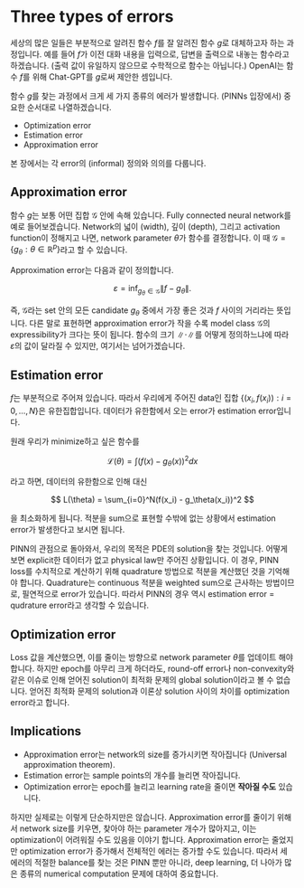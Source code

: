 # Three types of errors
세상의 많은 일들은 부분적으로 알려진 함수 $f$를 잘 알려진 함수 $g$로 대체하고자 하는 과정입니다.
예를 들어 $f$가 이전 대화 내용을 입력으로, 답변을 출력으로 내놓는 함수라고 하겠습니다.
(출력 값이 유일하지 않으므로 수학적으로 함수는 아닙니다.)
OpenAI는 함수 $f$를 위해 Chat-GPT를 $g$로써 제안한 셈입니다.

함수 $g$를 찾는 과정에서 크게 세 가지 종류의 에러가 발생합니다.
(PINNs 입장에서) 중요한 순서대로 나열하겠습니다.

- Optimization error
- Estimation error
- Approximation error

본 장에서는 각 error의 (informal) 정의와 의의를 다룹니다.

## Approximation error
함수 $g$는 보통 어떤 집합 $\mathcal{G}$ 안에 속해 있습니다.
Fully connected neural network를 예로 들어보겠습니다.
Network의 넓이 (width), 깊이 (depth), 그리고 activation function이 정해지고 나면, network parameter $\theta$가 함수를 결정합니다.
이 때 $\mathcal{G} = \{g_\theta: \theta\in \mathbb{R}^p\}$라고 할 수 있습니다.

Approximation error는 다음과 같이 정의합니다.

$$
\varepsilon = \inf_{g_\theta \in \mathcal{G}}\| f - g_\theta\|.
$$

즉, $\mathcal{G}$라는 set 안의 모든 candidate $g_\theta$ 중에서 가장 좋은 것과 $f$ 사이의 거리라는 뜻입니다.
다른 말로 표현하면 approximation error가 작을 수록 model class $\mathcal{G}$의 expressibility가 크다는 뜻이 됩니다.
함수의 크기 $\| \cdot \|$를 어떻게 정의하느냐에 따라 $\varepsilon$의 값이 달라질 수 있지만, 여기서는 넘어가겠습니다.


## Estimation error
$f$는 부분적으로 주어져 있습니다.
따라서 우리에게 주어진 data인 집합 $\{(x_i, f(x_i)): i=0, \dots, N\}$은 유한집합입니다.
데이터가 유한함에서 오는 error가 estimation error입니다.

원래 우리가 minimize하고 싶은 함수를

$$
    \mathcal{L}(\theta) = \int (f(x) - g_\theta(x))^2dx
$$

라고 하면, 데이터의 유한함으로 인해 대신

$$
    L(\theta) = \sum_{i=0}^N(f(x_i) - g_\theta(x_i))^2
$$

을 최소화하게 됩니다.
적분을 sum으로 표현할 수밖에 없는 상황에서 estimation error가 발생한다고 보시면 됩니다.

PINN의 관점으로 돌아와서, 우리의 목적은 PDE의 solution을 찾는 것입니다.
어떻게 보면 explicit한 데이터가 없고 physical law만 주어진 상황입니다.
이 경우, PINN loss를 수치적으로 계산하기 위해 quadrature 방법으로 적분을 계산했던 것을 기억해야 합니다.
Quadrature는 continuous 적분을 weighted sum으로 근사하는 방법이므로, 필연적으로 error가 있습니다.
따라서 PINN의 경우 역시 estimation error = qudrature error라고 생각할 수 있습니다.


## Optimization error
Loss 값을 계산했으면, 이를 줄이는 방향으로 network parameter $\theta$를 업데이트 해야 합니다.
하지만 epoch를 아무리 크게 하더라도, round-off error나 non-convexity와 같은 이슈로 인해 얻어진 solution이 최적화 문제의 global solution이라고 볼 수 없습니다.
얻어진 최적화 문제의 solution과 이론상 solution 사이의 차이를 optimization error라고 합니다.


## Implications

- Approximation error는 network의 size를 증가시키면 작아집니다 (Universal approximation theorem).
- Estimation error는 sample points의 개수를 늘리면 작아집니다.
- Optimization error는 epoch를 늘리고 learning rate을 줄이면 **작아질 수도** 있습니다.

하지만 실제로는 이렇게 단순하지만은 않습니다.
Approximation error를 줄이기 위해서 network size를 키우면, 찾아야 하는 parameter 개수가 많아지고, 이는 optimization이 어려워질 수도 있음을 이야기 합니다.
Approximation error는 줄었지만 optimization error가 증가해서 전체적인 에러는 증가할 수도 있습니다.
따라서 세 에러의 적절한 balance를 찾는 것은 PINN 뿐만 아니라, deep learning, 더 나아가 많은 종류의 numerical computation 문제에 대하여 중요합니다.
